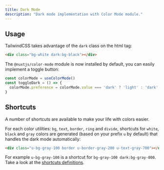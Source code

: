 ```yaml
---
title: Dark Mode
description: "Dark mode implementation with Color Mode module."
---
```


## Usage

TailwindCSS takes advantage of the `dark` class on the html tag:

```html
<div class="bg-white dark:bg-black"></div>
```

The `@nuxtjs/color-mode` module is now installed by default, you can easily implement a toggle button:

```ts
const colorMode = useColorMode()
const toggleDark = () => {
  colorMode.preference = colorMode.value === 'dark' ? 'light' : 'dark'
}
```

## Shortcuts

A number of shortcuts are available to make your life with colors easier.

For each color utilities: `bg`, `text`, `border`, `ring` and `divide`, shortcuts for `white`, `black` and `gray` colors are generated (based on your prefix `u` by default) that handles the dark mode automatically:

```html
<div class="u-bg-gray-100 border u-border-gray-200 u-text-gray-700"></div>
```

For example `u-bg-gray-100` is a shortcut for `bg-gray-100 dark:bg-gray-800`. Take a look at the [shortcuts definitions](https://github.com/nuxtlabs/ui/blob/dev/src/index.ts#L61).
